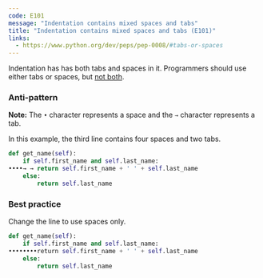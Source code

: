 ```yaml
---
code: E101
message: "Indentation contains mixed spaces and tabs"
title: "Indentation contains mixed spaces and tabs (E101)"
links:
  - https://www.python.org/dev/peps/pep-0008/#tabs-or-spaces
---
```


Indentation has has both tabs and spaces in it. Programmers should use either tabs or spaces, but [not both](http://imgur.com/VyMu86F).

### Anti-pattern

**Note:** The `•` character represents a space and the `→` character represents a tab.

In this example, the third line contains four spaces and two tabs.

```python
def get_name(self):
    if self.first_name and self.last_name:
••••→ → return self.first_name + ' ' + self.last_name
    else:
        return self.last_name
```

### Best practice

Change the line to use spaces only.

```python
def get_name(self):
    if self.first_name and self.last_name:
••••••••return self.first_name + ' ' + self.last_name
    else:
        return self.last_name
```
